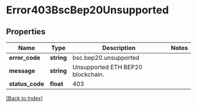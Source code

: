 # Error403BscBep20Unsupported

## Properties

Name | Type | Description | Notes
------------ | ------------- | ------------- | -------------
**error_code** | **string** | bsc.bep20.unsupported |
**message** | **string** | Unsupported ETH BEP20 blockchain. |
**status_code** | **float** | 403 |

[[Back to Index]](../index.md)
